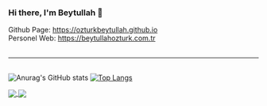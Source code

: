 ### Hi there, I'm Beytullah 👋

Github Page: https://ozturkbeytullah.github.io
<br>
Personel Web: https://beytullahozturk.com.tr
<br><br><hr><br>
![Anurag's GitHub stats](https://github-readme-stats.vercel.app/api?username=ozturkbeytullah&show_icons=true) 
[![Top Langs](https://github-readme-stats.vercel.app/api/top-langs/?username=ozturkbeytullah)](https://github.com/anuraghazra/github-readme-stats)


<a href="https://github.com/ozturkbeytullah/github-readme-stats">
  <img align="center" src="https://github-readme-stats.vercel.app/api/pin/?username=ozturkbeytullah&repo=github-readme-stats" />
</a>
<a href="https://github.com/ozturkbeytullah/convoychat">
  <img align="center" src="https://github-readme-stats.vercel.app/api/pin/?username=ozturkbeytullah&repo=convoychat" />
</a>


<!--
**ozturkbeytullah/ozturkbeytullah** is a ✨ _special_ ✨ repository because its `README.md` (this file) appears on your GitHub profile.

Here are some ideas to get you started:

- 🔭 I’m currently working on ...
- 🌱 I’m currently learning ...
- 👯 I’m looking to collaborate on ...
- 🤔 I’m looking for help with ...
- 💬 Ask me about ...
- 📫 How to reach me: ...
- 😄 Pronouns: ...
- ⚡ Fun fact: ...
-->
